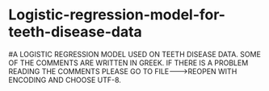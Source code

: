 # Logistic-regression-model-for-teeth-disease-data
#A LOGISTIC REGRESSION MODEL USED ON TEETH DISEASE DATA. SOME OF THE COMMENTS ARE WRITTEN IN GREEK. IF THERE IS A PROBLEM READING THE COMMENTS PLEASE GO TO FILE--->REOPEN WITH ENCODING AND CHOOSE UTF-8. 
